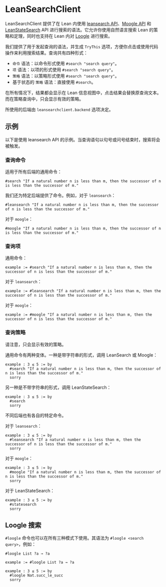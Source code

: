 # LeanSearchClient

LeanSearchClient 提供了在 Lean 内使用 [leansearch API](https://leansearch.net/)、[Moogle API](https://www.moogle.ai/api/search) 和 [LeanStateSearch](https://premise-search.com) API 进行搜索的语法。它允许你使用自然语言搜索 Lean 的策略和定理，同时也支持在 Lean 内对 [Loogle](https://loogle.lean-lang.org/json) 进行搜索。

我们提供了用于发起查询的语法，并生成 `TryThis` 选项，方便你点击或使用代码操作来利用搜索结果。查询共有四种形式：

* `命令` 语法：以命令形式使用 `#search "search query"`。
* `项` 语法：以项的形式使用 `#search "search query"`。
* `策略` 语法：以策略形式使用 `#search "search query"`。
* 基于状态的 `策略` 语法：直接使用 `#search`。

在所有情况下，结果都会显示在 Lean 信息视图中，点击结果会替换原查询文本。而在策略查询中，只会显示有效的策略。

所使用的后端由 `leansearchclient.backend` 选项决定。

## 示例

以下是使用 leansearch API 的示例。当查询语句以句号或问号结束时，搜索将会被触发。

### 查询命令

适用于所有后端的通用命令：

```lean
#search "If a natural number n is less than m, then the successor of n is less than the successor of m."
```

我们还为特定后端提供了命令。例如，对于 `leansearch`：

```lean
#leansearch "If a natural number n is less than m, then the successor of n is less than the successor of m."
```

对于 `moogle`：

```lean
#moogle "If a natural number n is less than m, then the successor of n is less than the successor of m."
```


### 查询项

通用命令：

```lean
example := #search "If a natural number n is less than m, then the successor of n is less than the successor of m."
```

对于 `leansearch`：

```lean
example := #leansearch "If a natural number n is less than m, then the successor of n is less than the successor of m."
```

对于 `moogle`：

```lean
example := #moogle "If a natural number n is less than m, then the successor of n is less than the successor of m."
```


### 查询策略

请注意，只会显示有效的策略。

通用命令有两种变体。一种是带字符串的形式，调用 LeanSearch 或 Moogle：

```lean
example : 3 ≤ 5 := by
  #search "If a natural number n is less than m, then the successor of n is less than the successor of m."
  sorry
```

另一种是不带字符串的形式，调用 LeanStateSearch：

```lean
example : 3 ≤ 5 := by
  #search
  sorry
```

不同后端也有各自的特定命令。

对于 `leansearch`：

```lean
example : 3 ≤ 5 := by
  #leansearch "If a natural number n is less than m, then the successor of n is less than the successor of m."
  sorry
```

对于 `moogle`：

```lean
example : 3 ≤ 5 := by
  #moogle "If a natural number n is less than m, then the successor of n is less than the successor of m."
  sorry
```

对于 LeanStateSearch：

```lean
example : 3 ≤ 5 := by
  #statesearch
  sorry
```


## Loogle 搜索

`#loogle` 命令也可以在所有三种模式下使用。其语法为 `#loogle <search query>`，例如：

```lean
#loogle List ?a → ?a

example := #loogle List ?a → ?a

example : 3 ≤ 5 := by
  #loogle Nat.succ_le_succ
  sorry
```